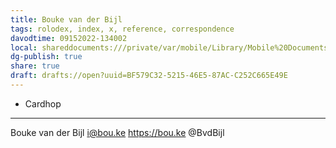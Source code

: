 ```yaml
---
title: Bouke van der Bijl
tags: rolodex, index, x, reference, correspondence
davodtime: 09152022-134002
local: shareddocuments:///private/var/mobile/Library/Mobile%20Documents/iCloud~md~obsidian/Documents/OBSHIDDIAN/drafts/BF579C32-5215-46E5-87AC-C252C665E49E.md
dg-publish: true
share: true
draft: drafts://open?uuid=BF579C32-5215-46E5-87AC-C252C665E49E
---
```


- Cardhop

---
Bouke van der Bijl
i@bou.ke
https://bou.ke
@BvdBijl